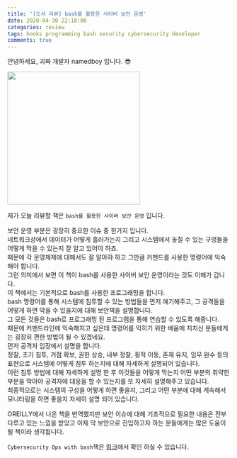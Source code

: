 ```yaml
---
title: '[도서 리뷰] bash를 활용한 사이버 보안 운영'
date: 2020-04-30 22:18:00
categories: review
tags: books programming bash security cybersecurity developer
comments: true
---
```


안녕하세요, 괴짜 개발자 namedboy 입니다. 😎

<img src='https://firebasestorage.googleapis.com/v0/b/github-blog-39e5f.appspot.com/o/CybersecurityOpsWithbash.jpg?alt=media&token=3f63da25-b250-4b43-9b3e-d8fe33c1f7e9' width='300px'/>

제가 오늘 리뷰할 책은 `bash를 활용한 사이버 보안 운영` 입니다.

보안 운영 부분은 굉장히 중요한 이슈 중 한가지 입니다.  
네트워크상에서 데이터가 어떻게 흘러가는지 그리고 시스템에서 놓칠 수 있는 구멍들을 어떻게 막을 수 있는지 잘 알고 있어야 하죠.  
때문에 각 운영체제에 대해서도 잘 알아햐 하고 그만큼 커맨드를 사용한 명령어에 익숙해야 합니다.  
그런 의미에서 보면 이 책이 bash를 사용한 사이버 보안 운영이라는 것도 이해가 갑니다.  
이 책에서는 기본적으로 bash를 사용한 프로그래밍을 합니다.  
bash 명령어를 통해 시스템에 침투할 수 있는 방법들을 먼저 얘기해주고, 그 공격들을 어떻게 하면 막을 수 있을지에 대해 보안책을 설명합니다.  
그 모든 것들은 bash로 프로그래밍 된 프로그램을 통해 연습할 수 있도록 해줍니다.  
때문에 커맨드라인에 익숙해지고 싶은데 명령어를 익히기 위한 배움에 지치신 분들에게는 굉장히 편한 방법이 될 수 있겠네요.  
먼저 공격자 입장에서 설명을 합니다.  
정찰, 초기 침투, 거점 확보, 권한 상승, 내부 정찰, 횡적 이동, 존재 유지, 임무 완수 등의 표현으로 시스템에 어떻게 침투 하는지에 대해 자세하게 설명되어 있습니다.  
이런 침투 방법에 대해 자세하게 설명 한 후 이것들을 어떻게 막는지 어떤 부분의 취약한 부분을 막아야 공격자에 대응을 할 수 있는지를 또 자세히 설명해주고 있습니다.  
최종적으로는 시스템의 구성을 어떻게 하면 좋을지, 그리고 어떤 부분에 대해 계속해서 모니터링을 하면 좋을지 자세히 설명 되어 있습니다.  

OREILLY에서 나온 책을 번역했지만 보안 이슈에 대해 기초적으로 필요한 내용은 전부 다루고 있는 느낌을 받았고 이제 막 보안으로 진입하고자 하는 분들에게는 많은 도움이 될 책이라 생각됩니다.

`Cybersecurity Ops with bash`책은 [링크](https://www.hanbit.co.kr/store/books/look.php?p_code=B1345967931)에서 확인 하실 수 있습니다.